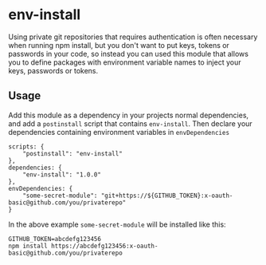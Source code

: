 # env-install

Using private git repositories that requires authentication is often necessary when running npm install, but you don't want to put keys, tokens or passwords in your code, so instead you can used this module that allows you to define packages with environment variable names to inject your keys, passwords or tokens.

## Usage

Add this module as a dependency in your projects normal dependencies, and add a `postinstall` script that contains `env-install`.
Then declare your dependencies containing environment variables in `envDependencies`

```
scripts: {
    "postinstall": "env-install"
},
dependencies: {
    "env-install": "1.0.0"
},
envDependencies: {
    "some-secret-module": "git+https://${GITHUB_TOKEN}:x-oauth-basic@github.com/you/privaterepo"
}
```

In the above example `some-secret-module` will be installed like this:
```
GITHUB_TOKEN=abcdefg123456
npm install https://abcdefg123456:x-oauth-basic@github.com/you/privaterepo
```

